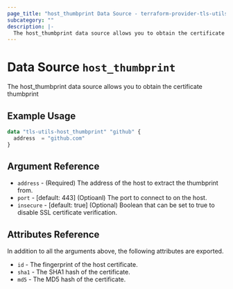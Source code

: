 ```yaml
---
page_title: "host_thumbprint Data Source - terraform-provider-tls-utils"
subcategory: ""
description: |-
  The host_thumbprint data source allows you to obtain the certificate thumbprint
---
```


# Data Source `host_thumbprint`

The host_thumbprint data source allows you to obtain the certificate thumbprint

## Example Usage

```terraform
data "tls-utils-host_thumbprint" "github" {
  address  = "github.com"
}
```

## Argument Reference

- `address` - (Required) The address of the host to extract the thumbprint from.
- `port` - [default: 443] (Optioanl) The port to connect to on the host.
- `insecure` - [default: true] (Optional) Boolean that can be set to true to disable SSL certificate verification.

## Attributes Reference

In addition to all the arguments above, the following attributes are exported.

- `id` - The fingerprint of the host certificate.
- `sha1` - The SHA1 hash of the certificate.
- `md5` - The MD5 hash of the certificate.
